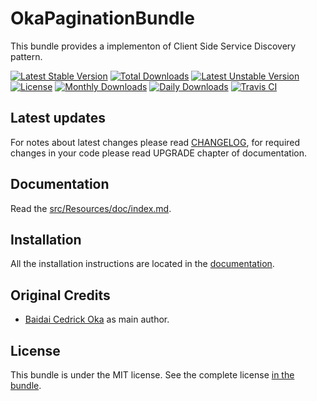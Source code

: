OkaPaginationBundle
====================

This bundle provides a implementon of Client Side Service Discovery pattern.

[![Latest Stable Version](https://poser.pugx.org/coka/service-discovery/v/stable)](https://packagist.org/packages/coka/service-discovery)
[![Total Downloads](https://poser.pugx.org/coka/service-discovery/downloads)](https://packagist.org/packages/coka/service-discovery)
[![Latest Unstable Version](https://poser.pugx.org/coka/service-discovery/v/unstable)](https://packagist.org/packages/coka/service-discovery)
[![License](https://poser.pugx.org/coka/service-discovery/license)](https://packagist.org/packages/coka/service-discovery)
[![Monthly Downloads](https://poser.pugx.org/coka/service-discovery/d/monthly)](https://packagist.org/packages/coka/service-discovery)
[![Daily Downloads](https://poser.pugx.org/coka/service-discovery/d/daily)](https://packagist.org/packages/coka/service-discovery)
[![Travis CI](https://travis-ci.org/CedrickOka/service-discovery.svg?branch=master)](https://travis-ci.org/CedrickOka/service-discovery)

Latest updates
--------------

For notes about latest changes please read [CHANGELOG](CHANGELOG.md), for required changes in your code please read UPGRADE chapter of documentation.

Documentation
-------------

Read the [src/Resources/doc/index.md](src/Resources/doc/index.md).

Installation
------------

All the installation instructions are located in the [documentation](src/Resources/doc/index.md).

Original Credits
----------------

* [Baidai Cedrick Oka](https://github.com/CedrickOka) as main author.

License
-------

This bundle is under the MIT license. See the complete license [in the bundle](LICENSE).

